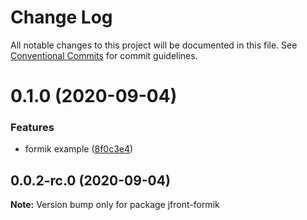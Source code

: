 # Change Log

All notable changes to this project will be documented in this file.
See [Conventional Commits](https://conventionalcommits.org) for commit guidelines.

# 0.1.0 (2020-09-04)


### Features

* formik example ([8f0c3e4](https://github.com/Jepria/jfront-ui/commit/8f0c3e4b5acf744291490177dbbf462ae93809d7))





## 0.0.2-rc.0 (2020-09-04)

**Note:** Version bump only for package jfront-formik
